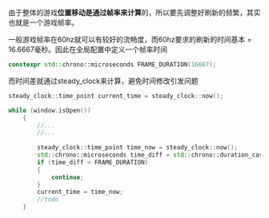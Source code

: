 由于整体的游戏**位置移动是通过帧率来计算**的，所以要先调整好刷新的频繁，其实也就是一个游戏帧率。

一般游戏帧率在60hz就可以有较好的流畅度，而60hz要求的刷新的时间基本 = 16.6667毫秒。因此在全局配置中定义一个帧率时间
```cpp
constexpr std::chrono::microseconds FRAME_DURATION(16667);
```

而时间差就通过steady_clock来计算，避免时间修改引发问题
```cpp
steady_clock::time_point current_time = steady_clock::now();

while (window.isOpen())
    {
    	//...
        //...
        
        steady_clock::time_point time_now = steady_clock::now();
        std::chrono::microseconds time_diff = std::chrono::duration_cast<std::chrono::microseconds>(time_now - current_time);
        if (time_diff < FRAME_DURATION)
        {
            continue;
        }
        current_time = time_now;
        //todo 
    }

```
